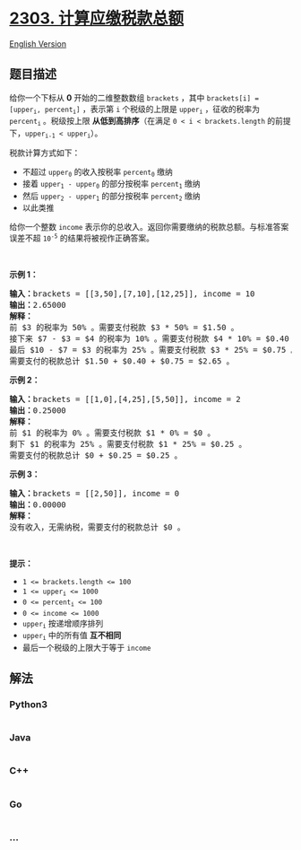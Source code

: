 # [2303. 计算应缴税款总额](https://leetcode.cn/problems/calculate-amount-paid-in-taxes)

[English Version](/solution/2300-2399/2303.Calculate%20Amount%20Paid%20in%20Taxes/README_EN.md)

## 题目描述

<!-- 这里写题目描述 -->

<p>给你一个下标从 <strong>0</strong> 开始的二维整数数组 <code>brackets</code> ，其中 <code>brackets[i] = [upper<sub>i</sub>, percent<sub>i</sub>]</code> ，表示第 <code>i</code> 个税级的上限是 <code>upper<sub>i</sub></code> ，征收的税率为 <code>percent<sub>i</sub></code> 。税级按上限 <strong>从低到高排序</strong>（在满足 <code>0 &lt; i &lt; brackets.length</code> 的前提下，<code>upper<sub>i-1</sub> &lt; upper<sub>i</sub></code>）。</p>

<p>税款计算方式如下：</p>

<ul>
	<li>不超过 <code>upper<sub>0</sub></code> 的收入按税率 <code>percent<sub>0</sub></code> 缴纳</li>
	<li>接着 <code>upper<sub>1</sub> - upper<sub>0</sub></code> 的部分按税率 <code>percent<sub>1</sub></code> 缴纳</li>
	<li>然后 <code>upper<sub>2</sub> - upper<sub>1</sub></code> 的部分按税率 <code>percent<sub>2</sub></code> 缴纳</li>
	<li>以此类推</li>
</ul>

<p>给你一个整数 <code>income</code> 表示你的总收入。返回你需要缴纳的税款总额。与标准答案误差不超 <code>10<sup>-5</sup></code> 的结果将被视作正确答案。</p>

<p>&nbsp;</p>

<p><strong>示例 1：</strong></p>

<pre><strong>输入：</strong>brackets = [[3,50],[7,10],[12,25]], income = 10
<strong>输出：</strong>2.65000
<strong>解释：</strong>
前 $3 的税率为 50% 。需要支付税款 $3 * 50% = $1.50 。
接下来 $7 - $3 = $4 的税率为 10% 。需要支付税款 $4 * 10% = $0.40 。
最后 $10 - $7 = $3 的税率为 25% 。需要支付税款 $3 * 25% = $0.75 。
需要支付的税款总计 $1.50 + $0.40 + $0.75 = $2.65 。
</pre>

<p><strong>示例 2：</strong></p>

<pre><strong>输入：</strong>brackets = [[1,0],[4,25],[5,50]], income = 2
<strong>输出：</strong>0.25000
<strong>解释：</strong>
前 $1 的税率为 0% 。需要支付税款 $1 * 0% = $0 。
剩下 $1 的税率为 25% 。需要支付税款 $1 * 25% = $0.25 。
需要支付的税款总计 $0 + $0.25 = $0.25 。
</pre>

<p><strong>示例 3：</strong></p>

<pre><strong>输入：</strong>brackets = [[2,50]], income = 0
<strong>输出：</strong>0.00000
<strong>解释：</strong>
没有收入，无需纳税，需要支付的税款总计 $0 。
</pre>

<p>&nbsp;</p>

<p><strong>提示：</strong></p>

<ul>
	<li><code>1 &lt;= brackets.length &lt;= 100</code></li>
	<li><code>1 &lt;= upper<sub>i</sub> &lt;= 1000</code></li>
	<li><code>0 &lt;= percent<sub>i</sub> &lt;= 100</code></li>
	<li><code>0 &lt;= income &lt;= 1000</code></li>
	<li><code>upper<sub>i</sub></code> 按递增顺序排列</li>
	<li><code>upper<sub>i</sub></code> 中的所有值 <strong>互不相同</strong></li>
	<li>最后一个税级的上限大于等于 <code>income</code></li>
</ul>


## 解法

<!-- 这里可写通用的实现逻辑 -->

<!-- tabs:start -->

### **Python3**

<!-- 这里可写当前语言的特殊实现逻辑 -->

```python

```

### **Java**

<!-- 这里可写当前语言的特殊实现逻辑 -->

```java

```

### **C++**

```cpp

```

### **Go**

```go

```

### **...**

```

```

<!-- tabs:end -->